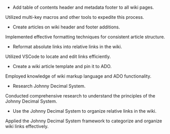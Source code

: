 - Add table of contents header and metadata footer to all wiki pages.
  
Utilized multi-key macros and other tools to expedite this process.

- Create articles on wiki header and footer additions.
  
Implemented effective formatting techniques for consistent article structure.

- Reformat absolute links into relative links in the wiki.
  
Utilized VSCode to locate and edit links efficiently.

- Create a wiki article template and pin it to ADO.
  
Employed knowledge of wiki markup language and ADO functionality.

- Research Johnny Decimal System.
  
Conducted comprehensive research to understand the principles of the Johnny Decimal System.

- Use the Johnny Decimal System to organize relative links in the wiki.
  
Applied the Johnny Decimal System framework to categorize and organize wiki links effectively.
